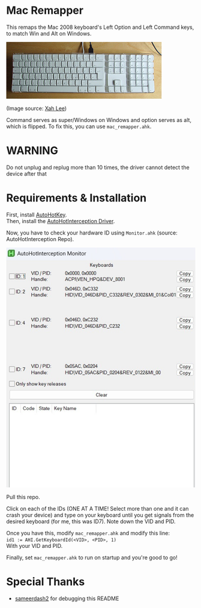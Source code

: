 # Mac Remapper

This remaps the Mac 2008 keyboard's Left Option and Left Command keys, to match Win and Alt on Windows.

![Mac Keyboard](images/mac_keyboard.jpg)

(Image source: [Xah Lee](http://xahlee.info/kbd/apple_keyboard_history.html))

Command serves as super/Windows on Windows and option serves as alt, which is flipped. To fix this, you can use `mac_remapper.ahk`.

# WARNING
Do not unplug and replug more than 10 times, the driver cannot detect the device after that


# Requirements & Installation
First, install [AutoHotKey](https://www.autohotkey.com/). <br> Then, install the [AutoHotInterception Driver](https://github.com/evilC/AutoHotInterception).

Now, you have to check your hardware ID using `Monitor.ahk` (source: AutoHotInterception Repo).

![AHInterception Monitor](images/monitor.jpg)

Pull this repo.

Click on each of the IDs (ONE AT A TIME! Select more than one and it can crash your device) and type on your keyboard until you get signals from the desired keyboard (for me, this was ID7). Note down the VID and PID.

Once you have this, modify `mac_remapper.ahk` and modify this line: <br>
`id1 := AHI.GetKeyboardId(<VID>, <PID>, 1)` <br>
With your VID and PID.

Finally, set `mac_remapper.ahk` to run on startup and you're good to go!

# Special Thanks
- [sameerdash2](https://github.com/sameerdash2) for debugging this README